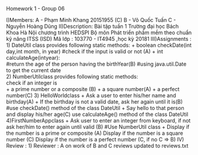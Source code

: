 Homework 1 - Group 06 

I)Members: 
	A - Phạm Minh Khang 20151955
(C)	B - Võ Quốc Tuấn 
	C - Nguyễn Hoàng Dũng 
II)Description:
	Bài tập tuần 1 
	Trường đại học Bách Khoa Hà Nội 
	chương trình HEDSPI 
	Bộ môn Phát triển phầm mềm theo chuẩn kỹ năng ITSS (ISD) 
	Mã lớp : 103770 - IT4945 ,học kỳ 20181
III)Assignments : 	
	1) DateUtil class provides following static methods:
	+ boolean  checkDate(int day,int month, in year)
		#check if the input is valid or not (A)
	+ int calculateAge(intyear):  
		#return the age of the person having the  birthYear(B)
		#using java.util.Date to get the current date		
	2) NumberUtilclass provides following static methods:  
		check if an integer  is  
		+	a prime number  or  a  composite  (B)
		+	a square number(A)
		+	a perfect number(C)	
	3) HelloWorldclass
		+ Ask a user to enter his/her name and birthday(A)
		+ If the birthday is not a valid date, ask her again until it is(B)
			#use  checkDate() method  of  the  class  DateUtil
		+ Say hello to that person and display his/her age(C)
			use  calculateAge() method of the class DateUtil
	4)FirstNumberAppclass
		+ Ask user to enter an integer from keyboard, if not ask her/him to enter again until valid (B)
			#Use  NumberUtil class
		+ Display if the number is a prime or composite  (A)
		  Display if the number is a square number (C)
		  Display if the number is a perfect number (C,  if  no  C  =>  B)
IV) Review :
	1) Reviewer : A 
		on work of B and C 
		reviews updated to reviews.txt 
		